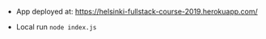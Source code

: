 * App deployed at: https://helsinki-fullstack-course-2019.herokuapp.com/

* Local run `node index.js`
